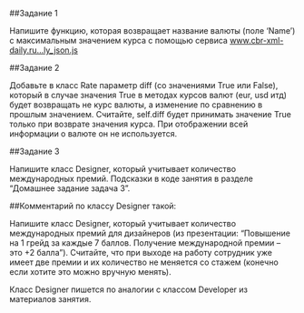 ##Задание 1

Напишите функцию, которая возвращает название валюты (поле ‘Name’) с максимальным значением курса с помощью сервиса www.cbr-xml-daily.ru...ly_json.js

##Задание 2

Добавьте в класс Rate параметр diff (со значениями True или False), который в случае значения True в методах курсов валют (eur, usd итд) будет возвращать не курс валюты, а изменение по сравнению в прошлым значением. Считайте, self.diff будет принимать значение True только при возврате значения курса. При отображении всей информации о валюте он не используется.

##Задание 3

Напишите класс Designer, который учитывает количество международных премий. Подсказки в коде занятия в разделе “Домашнее задание задача 3”.

##Комментарий по классу Designer такой:

Напишите класс Designer, который учитывает количество международных премий для дизайнеров (из презентации: “Повышение на 1 грейд за каждые 7 баллов. Получение международной премии – это +2 балла”). Считайте, что при выходе на работу сотрудник уже имеет две премии и их количество не меняется со стажем (конечно если хотите это можно вручную менять).

Класс Designer пишется по аналогии с классом Developer из материалов занятия.